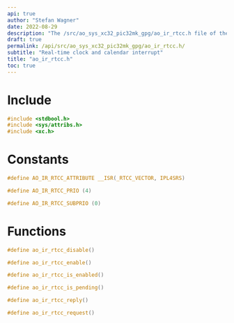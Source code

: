 ```yaml
---
api: true
author: "Stefan Wagner"
date: 2022-08-29
description: "The /src/ao_sys_xc32_pic32mk_gpg/ao_ir_rtcc.h file of the ao real-time operating system."
draft: true
permalink: /api/src/ao_sys_xc32_pic32mk_gpg/ao_ir_rtcc.h/
subtitle: "Real-time clock and calendar interrupt"
title: "ao_ir_rtcc.h"
toc: true
---
```


# Include

```c
#include <stdbool.h>
#include <sys/attribs.h>
#include <xc.h>
```

# Constants

```c
#define AO_IR_RTCC_ATTRIBUTE __ISR(_RTCC_VECTOR, IPL4SRS)
```

```c
#define AO_IR_RTCC_PRIO (4)
```

```c
#define AO_IR_RTCC_SUBPRIO (0)
```

# Functions

```c
#define ao_ir_rtcc_disable()
```

```c
#define ao_ir_rtcc_enable()
```

```c
#define ao_ir_rtcc_is_enabled()
```

```c
#define ao_ir_rtcc_is_pending()
```

```c
#define ao_ir_rtcc_reply()
```

```c
#define ao_ir_rtcc_request()
```

